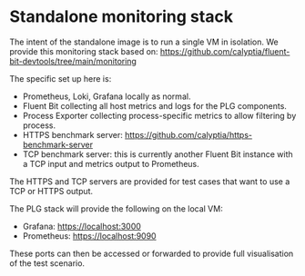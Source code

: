 # Standalone monitoring stack

The intent of the standalone image is to run a single VM in isolation.
We provide this monitoring stack based on: <https://github.com/calyptia/fluent-bit-devtools/tree/main/monitoring>

The specific set up here is:

- Prometheus, Loki, Grafana locally as normal.
- Fluent Bit collecting all host metrics and logs for the PLG components.
- Process Exporter collecting process-specific metrics to allow filtering by process.
- HTTPS benchmark server: <https://github.com/calyptia/https-benchmark-server>
- TCP benchmark server: this is currently another Fluent Bit instance with a TCP input and metrics output to Prometheus.

The HTTPS and TCP servers are provided for test cases that want to use a TCP or HTTPS output.

The PLG stack will provide the following on the local VM:

- Grafana: <https://localhost:3000>
- Prometheus: <https://localhost:9090>

These ports can then be accessed or forwarded to provide full visualisation of the test scenario.
